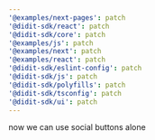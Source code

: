 ```yaml
---
'@examples/next-pages': patch
'@didit-sdk/react': patch
'@didit-sdk/core': patch
'@examples/js': patch
'@examples/next': patch
'@examples/react': patch
'@didit-sdk/eslint-config': patch
'@didit-sdk/js': patch
'@didit-sdk/polyfills': patch
'@didit-sdk/tsconfig': patch
'@didit-sdk/ui': patch
---
```


now we can use social buttons alone
